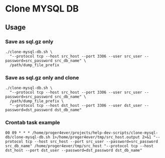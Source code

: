 # Clone MYSQL DB
## Usage
### Save as sql.gz only
```shell
./clone-mysql-db.sh \
  "--protocol tcp --host src_host --port 3306 --user src_user --password=src_password src_db_name" \
  /path/dump_file_prefix
```

### Save as sql.gz only and clone
```shell
./clone-mysql-db.sh \
  "--protocol tcp --host src_host --port 3306 --user src_user --password=src_password src_db_name" \
  /path/dump_file_prefix \
  "--protocol tcp --host dst_host --port 3306 --user dst_user --password=dst_password dst_db_name"
```

### Crontab task example
```
00 09 * * * /home/proger4ever/projects/help-dev-scripts/clone-mysql-db/clone-mysql-db.sh 1>/home/proger4ever/tmp/src_host.output 2>&1 "--protocol tcp --host src_host --port src_user --password=src_password src_db_name" /home/proger4ever/tmp/src_host "--protocol tcp --host dst_host --port dst_user --password=dst_password dst_db_name"
```
